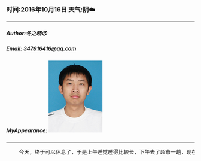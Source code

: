 ### 时间:2016年10月16日 天气:阴:cloud:
-----
#####   Author:冬之晓:angry:
#####   Email: 347916416@qq.com
#####   MyAppearance: ![MyAppearance](../MyPicture.JPG "我的头像")
----------

<pre>
    今天，终于可以休息了，于是上午睡觉睡得比较长，下午去了超市一趟，现在的余姚天气任然还有点热。晚上决定早点休息！
</pre>